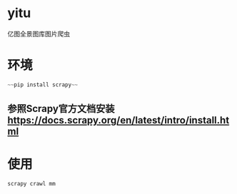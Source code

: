 # yitu
亿图全景图库图片爬虫

# 环境
```python
~~pip install scrapy~~
```
## 参照Scrapy官方文档安装 https://docs.scrapy.org/en/latest/intro/install.html
# 使用
```python
scrapy crawl mm
```
